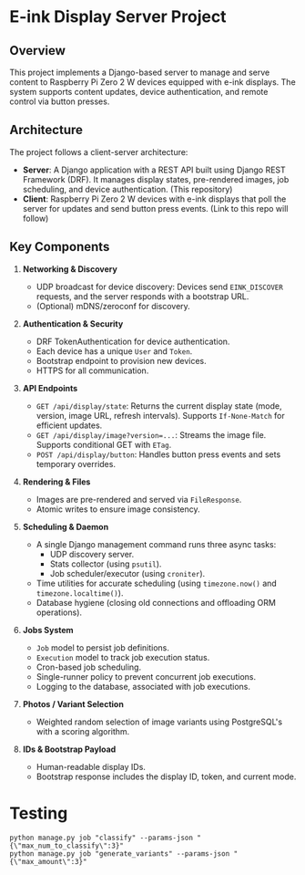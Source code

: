 # E-ink Display Server Project

## Overview


This project implements a Django-based server to manage and serve content to Raspberry Pi Zero 2 W devices equipped with e-ink displays. The system supports content updates, device authentication, and remote control via button presses.


## Architecture


The project follows a client-server architecture:


*   **Server**: A Django application with a REST API built using Django REST Framework (DRF). It manages display states, pre-rendered images, job scheduling, and device authentication. (This repository)
*   **Client**: Raspberry Pi Zero 2 W devices with e-ink displays that poll the server for updates and send button press events. (Link to this repo will follow)


## Key Components


1.  **Networking & Discovery**
    *   UDP broadcast for device discovery: Devices send `EINK_DISCOVER` requests, and the server responds with a bootstrap URL.
    *   (Optional) mDNS/zeroconf for discovery.

2.  **Authentication & Security**
    *   DRF TokenAuthentication for device authentication.
    *   Each device has a unique `User` and `Token`.
    *   Bootstrap endpoint to provision new devices.
    *   HTTPS for all communication.


3.  **API Endpoints**
    *   `GET /api/display/state`: Returns the current display state (mode, version, image URL, refresh intervals). Supports `If-None-Match` for efficient updates.
    *   `GET /api/display/image?version=...`: Streams the image file. Supports conditional GET with `ETag`.
    *   `POST /api/display/button`: Handles button press events and sets temporary overrides.

4.  **Rendering & Files**
    *   Images are pre-rendered and served via `FileResponse`.
    *   Atomic writes to ensure image consistency.

5.  **Scheduling & Daemon**
    *   A single Django management command runs three async tasks:
        *   UDP discovery server.
        *   Stats collector (using `psutil`).
        *   Job scheduler/executor (using `croniter`).
    *   Time utilities for accurate scheduling (using `timezone.now()` and `timezone.localtime()`).
    *   Database hygiene (closing old connections and offloading ORM operations).

6.  **Jobs System**
    *   `Job` model to persist job definitions.
    *   `Execution` model to track job execution status.
    *   Cron-based job scheduling.
    *   Single-runner policy to prevent concurrent job executions.
    *   Logging to the database, associated with job executions.

7.  **Photos / Variant Selection**
    *   Weighted random selection of image variants using PostgreSQL's with a scoring algorithm.

8.  **IDs & Bootstrap Payload**
    *   Human-readable display IDs.
    *   Bootstrap response includes the display ID, token, and current mode.

# Testing

```
python manage.py job "classify" --params-json "{\"max_num_to_classify\":3}"
python manage.py job "generate_variants" --params-json "{\"max_amount\":3}"
```

